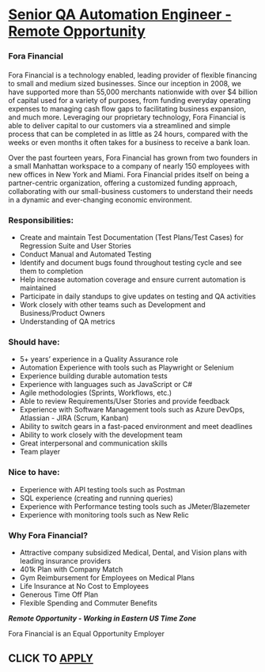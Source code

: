 # [Senior QA Automation Engineer - Remote Opportunity](https://www.remotewlb.com/apply/senior-qa-automation-engineer-remote-opportunity)  
### Fora Financial  
####  

Fora Financial is a technology enabled, leading provider of flexible financing to small and medium sized businesses. Since our inception in 2008, we have supported more than 55,000 merchants nationwide with over $4 billion of capital used for a variety of purposes, from funding everyday operating expenses to managing cash flow gaps to facilitating business expansion, and much more. Leveraging our proprietary technology, Fora Financial is able to deliver capital to our customers via a streamlined and simple process that can be completed in as little as 24 hours, compared with the weeks or even months it often takes for a business to receive a bank loan.

Over the past fourteen years, Fora Financial has grown from two founders in a small Manhattan workspace to a company of nearly 150 employees with new offices in New York and Miami. Fora Financial prides itself on being a partner-centric organization, offering a customized funding approach, collaborating with our small-business customers to understand their needs in a dynamic and ever-changing economic environment.

### Responsibilities:

  * Create and maintain Test Documentation (Test Plans/Test Cases) for Regression Suite and User Stories
  * Conduct Manual and Automated Testing
  * Identify and document bugs found throughout testing cycle and see them to completion
  * Help increase automation coverage and ensure current automation is maintained
  * Participate in daily standups to give updates on testing and QA activities
  * Work closely with other teams such as Development and Business/Product Owners
  * Understanding of QA metrics

### Should have:

  * 5+ years’ experience in a Quality Assurance role
  * Automation Experience with tools such as Playwright or Selenium
  * Experience building durable automation tests
  * Experience with languages such as JavaScript or C#
  * Agile methodologies (Sprints, Workflows, etc.)
  * Able to review Requirements/User Stories and provide feedback
  * Experience with Software Management tools such as Azure DevOps, Atlassian - JIRA (Scrum, Kanban)
  * Ability to switch gears in a fast-paced environment and meet deadlines
  * Ability to work closely with the development team
  * Great interpersonal and communication skills
  * Team player

### Nice to have:

  * Experience with API testing tools such as Postman
  * SQL experience (creating and running queries)
  * Experience with Performance testing tools such as JMeter/Blazemeter
  * Experience with monitoring tools such as New Relic

### Why Fora Financial?

  * Attractive company subsidized Medical, Dental, and Vision plans with leading insurance providers
  * 401k Plan with Company Match 
  * Gym Reimbursement for Employees on Medical Plans 
  * Life Insurance at No Cost to Employees 
  * Generous Time Off Plan 
  * Flexible Spending and Commuter Benefits

 ***Remote Opportunity - Working in Eastern US Time Zone***

Fora Financial is an Equal Opportunity Employer

  
## CLICK TO [APPLY](https://www.remotewlb.com/apply/senior-qa-automation-engineer-remote-opportunity)


